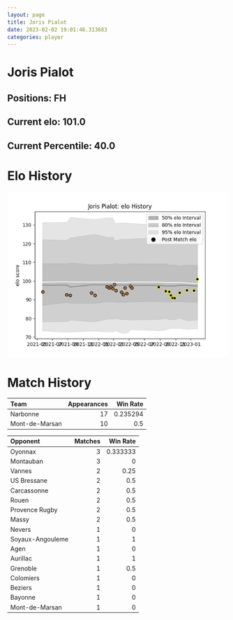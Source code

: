 ```yaml
---  
layout: page  
title: Joris Pialot  
date: 2023-02-02 19:01:46.313683  
categories: player  
---
```

# Joris Pialot

## Positions: FH

## Current elo: 101.0

## Current Percentile: 40.0

# Elo History


![elo history](history_JorisPialot.png)
# Match History


| Team           |   Appearances |   Win Rate |
|:---------------|--------------:|-----------:|
| Narbonne       |            17 |   0.235294 |
| Mont-de-Marsan |            10 |   0.5      |

| Opponent         |   Matches |   Win Rate |
|:-----------------|----------:|-----------:|
| Oyonnax          |         3 |   0.333333 |
| Montauban        |         3 |   0        |
| Vannes           |         2 |   0.25     |
| US Bressane      |         2 |   0.5      |
| Carcassonne      |         2 |   0.5      |
| Rouen            |         2 |   0.5      |
| Provence Rugby   |         2 |   0.5      |
| Massy            |         2 |   0.5      |
| Nevers           |         1 |   0        |
| Soyaux-Angouleme |         1 |   1        |
| Agen             |         1 |   0        |
| Aurillac         |         1 |   1        |
| Grenoble         |         1 |   0.5      |
| Colomiers        |         1 |   0        |
| Beziers          |         1 |   0        |
| Bayonne          |         1 |   0        |
| Mont-de-Marsan   |         1 |   0        |